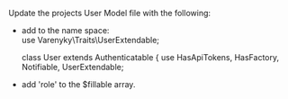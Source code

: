 <!-- Silence is golden -->
Update the projects User Model file with the following:

- add to the name space:  
    use Varenyky\Traits\UserExtendable;

    class User extends Authenticatable
    {
        use HasApiTokens, HasFactory, Notifiable, UserExtendable;

-  add 'role' to the $fillable array.